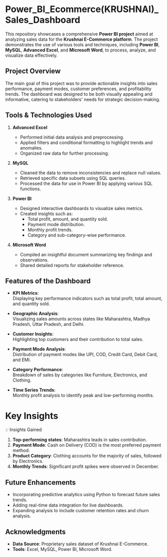 # Power_BI_Ecommerce(KRUSHNAI)_Sales_Dashboard

This repository showcases a comprehensive **Power BI project** aimed at analyzing sales data for the **Krushnai E-Commerce platform**. The project demonstrates the use of various tools and techniques, including **Power BI**, **MySQL**, **Advanced Excel**, and **Microsoft Word**, to process, analyze, and visualize data effectively.

## Project Overview

The main goal of this project was to provide actionable insights into sales performance, payment modes, customer preferences, and profitability trends. The dashboard was designed to be both visually appealing and informative, catering to stakeholders' needs for strategic decision-making.

## Tools & Technologies Used

1. **Advanced Excel**  
   - Performed initial data analysis and preprocessing.
   - Applied filters and conditional formatting to highlight trends and anomalies.
   - Organized raw data for further processing.

2. **MySQL**  
   - Cleaned the data to remove inconsistencies and replace null values.
   - Retrieved specific data subsets using SQL queries.
   - Processed the data for use in Power BI by applying various SQL functions.

3. **Power BI**  
   - Designed interactive dashboards to visualize sales metrics.
   - Created insights such as:
     - Total profit, amount, and quantity sold.
     - Payment mode distribution.
     - Monthly profit trends.
     - Category and sub-category-wise performance.

4. **Microsoft Word**  
   - Compiled an insightful document summarizing key findings and observations.
   - Shared detailed reports for stakeholder reference.

## Features of the Dashboard

- **KPI Metrics**:  
  Displaying key performance indicators such as total profit, total amount, and quantity sold.

- **Geographic Analysis**:  
  Visualizing sales amounts across states like Maharashtra, Madhya Pradesh, Uttar Pradesh, and Delhi.

- **Customer Insights**:  
  Highlighting top customers and their contribution to total sales.

- **Payment Mode Analysis**:  
  Distribution of payment modes like UPI, COD, Credit Card, Debit Card, and EMI.

- **Category Performance**:  
  Breakdown of sales by categories like Furniture, Electronics, and Clothing.

- **Time Series Trends**:  
  Monthly profit analysis to identify peak and low-performing months.

# Key Insights
💡 Insights Gained
1. **Top-performing states**: Maharashtra leads in sales contribution.
2. **Payment Mode**: Cash on Delivery (COD) is the most preferred payment method.
3. **Product Category**: Clothing accounts for the majority of sales, followed by Electronics.
4. **Monthly Trends**: Significant profit spikes were observed in December.

## Future Enhancements

- Incorporating predictive analytics using Python to forecast future sales trends.
- Adding real-time data integration for live dashboards.
- Expanding analysis to include customer retention rates and churn analysis.

## Acknowledgments

- **Data Source**: Proprietary sales dataset of Krushnai E-Commerce.
- **Tools**: Excel, MySQL, Power BI, Microsoft Word.


